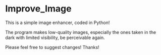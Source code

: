 # Improve_Image
This is a simple image enhancer, coded in Python!


The program makes low-quality images, especially the ones taken in the dark with limited visibility, be perceivable again.


Please feel free to suggest changes! Thanks!
